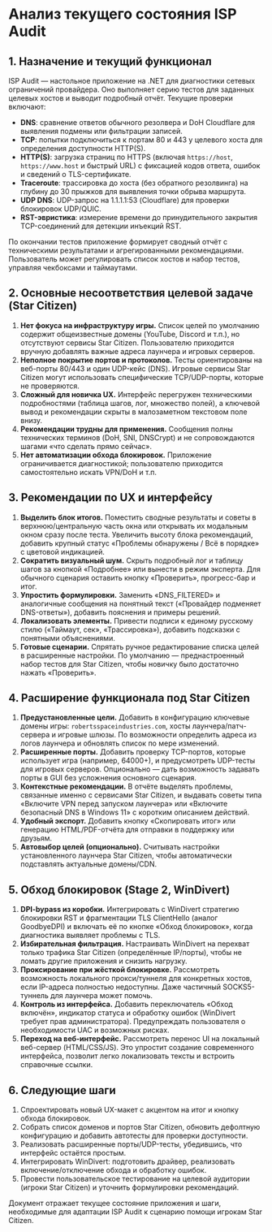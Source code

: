 # Анализ текущего состояния ISP Audit

## 1. Назначение и текущий функционал

ISP Audit — настольное приложение на .NET для диагностики сетевых ограничений провайдера. Оно выполняет серию тестов для заданных целевых хостов и выводит подробный отчёт. Текущие проверки включают:

- **DNS**: сравнение ответов обычного резолвера и DoH Cloudflare для выявления подмены или фильтрации записей.
- **TCP**: попытки подключиться к портам 80 и 443 у целевого хоста для определения доступности HTTP(S).
- **HTTP(S)**: загрузка страниц по HTTPS (включая `https://host`, `https://www.host` и быстрый URL) с фиксацией кодов ответа, ошибок и сведений о TLS-сертификате.
- **Traceroute**: трассировка до хоста (без обратного резолвинга) на глубину до 30 прыжков для выявления точки обрыва маршрута.
- **UDP DNS**: UDP-запрос на 1.1.1.1:53 (Cloudflare) для проверки блокировок UDP/QUIC.
- **RST-эвристика**: измерение времени до принудительного закрытия TCP-соединений для детекции инъекций RST.

По окончании тестов приложение формирует сводный отчёт с техническими результатами и агрегированными рекомендациями. Пользователь может регулировать список хостов и набор тестов, управляя чекбоксами и таймаутами.

## 2. Основные несоответствия целевой задаче (Star Citizen)

1. **Нет фокуса на инфраструктуру игры.** Список целей по умолчанию содержит общеизвестные домены (YouTube, Discord и т.п.), но отсутствуют сервисы Star Citizen. Пользователю приходится вручную добавлять важные адреса лаунчера и игровых серверов.
2. **Неполное покрытие портов и протоколов.** Тесты ориентированы на веб-порты 80/443 и один UDP-кейс (DNS). Игровые сервисы Star Citizen могут использовать специфические TCP/UDP-порты, которые не проверяются.
3. **Сложный для новичка UX.** Интерфейс перегружен техническими подробностями (таблица шагов, лог, множество полей), а ключевой вывод и рекомендации скрыты в малозаметном текстовом поле внизу.
4. **Рекомендации трудны для применения.** Сообщения полны технических терминов (DoH, SNI, DNSCrypt) и не сопровождаются шагами «что сделать прямо сейчас».
5. **Нет автоматизации обхода блокировок.** Приложение ограничивается диагностикой; пользователю приходится самостоятельно искать VPN/DoH и т.п.

## 3. Рекомендации по UX и интерфейсу

1. **Выделить блок итогов.** Поместить сводные результаты и советы в верхнюю/центральную часть окна или открывать их модальным окном сразу после теста. Увеличить высоту блока рекомендаций, добавить крупный статус «Проблемы обнаружены / Всё в порядке» с цветовой индикацией.
2. **Сократить визуальный шум.** Скрыть подробный лог и таблицу шагов за кнопкой «Подробнее» или вынести в режим эксперта. Для обычного сценария оставить кнопку «Проверить», прогресс-бар и итог.
3. **Упростить формулировки.** Заменить «DNS_FILTERED» и аналогичные сообщения на понятный текст («Провайдер подменяет DNS-ответы»), добавить пояснения и примеры решений.
4. **Локализовать элементы.** Привести подписи к единому русскому стилю («Таймаут, сек», «Трассировка»), добавить подсказки с понятными объяснениями.
5. **Готовые сценарии.** Спрятать ручное редактирование списка целей в расширенные настройки. По умолчанию — преднастроенный набор тестов для Star Citizen, чтобы новичку было достаточно нажать «Проверить».

## 4. Расширение функционала под Star Citizen

1. **Предустановленные цели.** Добавить в конфигурацию ключевые домены игры: `robertsspaceindustries.com`, хосты лаунчера/патч-сервера и игровые шлюзы. По возможности определить адреса из логов лаунчера и обновлять список по мере изменений.
2. **Расширенные порты.** Добавить проверку TCP-портов, которые использует игра (например, 64000+), и предусмотреть UDP-тесты для игровых серверов. Опционально — дать возможность задавать порты в GUI без усложнения основного сценария.
3. **Контекстные рекомендации.** В отчёте выделять проблемы, связанные именно с сервисами Star Citizen, и выдавать советы типа «Включите VPN перед запуском лаунчера» или «Включите безопасный DNS в Windows 11» с коротким описанием действий.
4. **Удобный экспорт.** Добавить кнопку «Скопировать итог» или генерацию HTML/PDF-отчёта для отправки в поддержку или друзьям.
5. **Автовыбор целей (опционально).** Считывать настройки установленного лаунчера Star Citizen, чтобы автоматически подставлять актуальные домены/CDN.

## 5. Обход блокировок (Stage 2, WinDivert)

1. **DPI-bypass из коробки.** Интегрировать с WinDivert стратегию блокировки RST и фрагментации TLS ClientHello (аналог GoodbyeDPI) и включать её по кнопке «Обход блокировок», когда диагностика выявляет проблемы с TLS.
2. **Избирательная фильтрация.** Настраивать WinDivert на перехват только трафика Star Citizen (определённые IP/порты), чтобы не ломать другие приложения и снизить нагрузку.
3. **Проксирование при жёсткой блокировке.** Рассмотреть возможность локального прокси/туннеля для конкретных хостов, если IP-адреса полностью недоступны. Даже частичный SOCKS5-туннель для лаунчера может помочь.
4. **Контроль из интерфейса.** Добавить переключатель «Обход включён», индикатор статуса и обработку ошибок (WinDivert требует прав администратора). Предупреждать пользователя о необходимости UAC и возможных рисках.
5. **Переход на веб-интерфейс.** Рассмотреть перенос UI на локальный веб-сервер (HTML/CSS/JS). Это упростит создание современного интерфейса, позволит легко локализовать тексты и встроить справочные ссылки.

## 6. Следующие шаги

1. Спроектировать новый UX-макет с акцентом на итог и кнопку обхода блокировок.
2. Собрать список доменов и портов Star Citizen, обновить дефолтную конфигурацию и добавить автотесты для проверки доступности.
3. Реализовать расширенные порты/UDP-тесты, убедившись, что интерфейс остаётся простым.
4. Интегрировать WinDivert: подготовить драйвер, реализовать включение/отключение обхода и обработку ошибок.
5. Провести пользовательское тестирование на целевой аудитории (игроки Star Citizen) и уточнить формулировки рекомендаций.

Документ отражает текущее состояние приложения и шаги, необходимые для адаптации ISP Audit к сценарию помощи игрокам Star Citizen.
